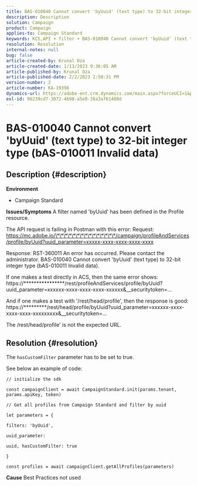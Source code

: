 ```yaml
---
title: BAS-010040 Cannot convert 'byUuid' (text type) to 32-bit integer type (bAS-010011 Invalid data)
description: Description
solution: Campaign
product: Campaign
applies-to: Campaign Standard
keywords: KCS,API + filter + BAS-010040 Cannot convert 'byUuid' (text type) to 32-bit integer type (bAS-010011 Invalid data)
resolution: Resolution
internal-notes: null
bug: false
article-created-by: Krunal Oza
article-created-date: 1/13/2023 9:36:05 AM
article-published-by: Krunal Oza
article-published-date: 2/2/2023 2:50:31 PM
version-number: 2
article-number: KA-19396
dynamics-url: https://adobe-ent.crm.dynamics.com/main.aspx?forceUCI=1&pagetype=entityrecord&etn=knowledgearticle&id=540924b2-2593-ed11-aad1-6045bd006793
exl-id: 96239cd7-3072-4b98-a5e0-38a3af61400d
---
```

# BAS-010040 Cannot convert 'byUuid' (text type) to 32-bit integer type (bAS-010011 Invalid data)

## Description {#description}

<b>Environment</b>
- Campaign Standard



<b>Issues/Symptoms</b>
A filter named 'byUuid' has been defined in the Profile resource.

The API request is failing in Postman with this error:
 Request: https://mc.adobe.io/\*\*\*\*\*\*\*\*\*\*\*\*\*\*\*/campaign/profileAndServices/profile/byUuid?uuid_parameter=xxxxx-xxxx-xxxx-xxxx-xxxx

Response: RST-360011 An error has occurred. Please contact the administrator.
 BAS-010040 Cannot convert 'byUuid' (text type) to 32-bit integer type (bAS-010011 Invalid data).

If one makes a test directly in ACS, then the same error shows:
 https://\*\*\*\*\*\*\*\*\*\*\*\*\*\*\*\*/rest/profileAndServices/profile/byUuid?uuid_parameter=xxxxxx-xxxx-xxxx-xxxx-xxxxxx&__securitytoken=...

And if one makes a test with '/rest/head/profile', then the response is good:
 https://\*\*\*\*\*\*\*\*\*/rest/head/profile/byUuid?uuid_parameter=xxxxxx-xxxx-xxxx-xxxx-xxxxxxxxx&__securitytoken=...

The /rest/head/profile' is not the expected URL.


## Resolution {#resolution}


The `hasCustomFilter` parameter has to be set to true.

See below an example of code:




```
// initialize the sdk
```




`const campaignClient = await CampaignStandard.init(params.tenant, params.apiKey, token)`

`// Get all profiles from Campaign Standard and filter by uuid`

`let parameters = {`

`filters: 'byUuid',`

`uuid_parameter:`

`uuid, hasCustomFilter: true`

`}`

`const profiles = await campaignClient.getAllProfiles(parameters)`


<b>Cause</b>
Best Practices not used
